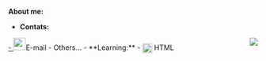 
**About me:**<br>
- **Contats:**
<a href="mailto:giovana.mainente@sptech.school?subject=Contato%20via%20GitHub" target="_blank" rel="noopener noreferrer" data-auth="NotApplicable" data-loopstyle="link" data-safelink="true" align="center">
- <img src="https://cdn-icons-png.flaticon.com/512/732/732223.png" style="width:25px;height=25px;" ></a>E-mail
 -  Others... 
- **Learning:**
- <img src="https://cdn-icons-png.flaticon.com/512/732/732212.png" width = "20px" align = "center"> HTML
  

<img src="https://github-readme-stats.vercel.app/api/top-langs/?username=gih-sanchez&theme=radical&show_icons=true" align="right" style="margin-top=20vh">
